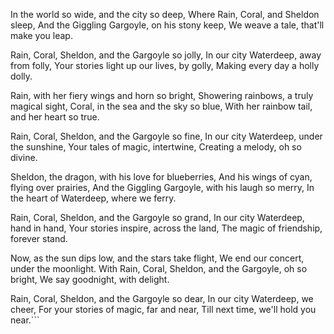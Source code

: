 In the world so wide, and the city so deep,
Where Rain, Coral, and Sheldon sleep,
And the Giggling Gargoyle, on his stony keep,
We weave a tale, that'll make you leap.

Rain, Coral, Sheldon, and the Gargoyle so jolly,
In our city Waterdeep, away from folly,
Your stories light up our lives, by golly,
Making every day a holly dolly.

Rain, with her fiery wings and horn so bright,
Showering rainbows, a truly magical sight,
Coral, in the sea and the sky so blue,
With her rainbow tail, and her heart so true.

Rain, Coral, Sheldon, and the Gargoyle so fine,
In our city Waterdeep, under the sunshine,
Your tales of magic, intertwine,
Creating a melody, oh so divine.

Sheldon, the dragon, with his love for blueberries,
And his wings of cyan, flying over prairies,
And the Giggling Gargoyle, with his laugh so merry,
In the heart of Waterdeep, where we ferry.

Rain, Coral, Sheldon, and the Gargoyle so grand,
In our city Waterdeep, hand in hand,
Your stories inspire, across the land,
The magic of friendship, forever stand.

Now, as the sun dips low, and the stars take flight,
We end our concert, under the moonlight.
With Rain, Coral, Sheldon, and the Gargoyle, oh so bright,
We say goodnight, with delight.

Rain, Coral, Sheldon, and the Gargoyle so dear,
In our city Waterdeep, we cheer,
For your stories of magic, far and near,
Till next time, we'll hold you near.```